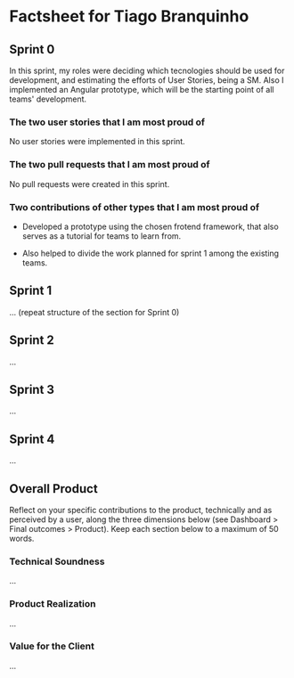 # Factsheet for Tiago Branquinho

## Sprint 0

In this sprint, my roles were deciding which tecnologies should be used for development, and estimating the efforts of User Stories, being a SM. Also I implemented an Angular prototype, which will be the starting point of all teams' development.

### The two user stories that I am most proud of

No user stories were implemented in this sprint.

### The two pull requests that I am most proud of

No pull requests were created in this sprint.

### Two contributions of other types that I am most proud of

- Developed a prototype using the chosen frotend framework, that also serves as a tutorial for teams to learn from.

- Also helped to divide the work planned for sprint 1 among the existing teams.

## Sprint 1

... (repeat structure of the section for Sprint 0)


## Sprint 2

...


## Sprint 3

...


## Sprint 4

...


## Overall Product

Reflect on your specific contributions to the product, technically and as perceived by a user, along the three dimensions below (see Dashboard > Final outcomes > Product). Keep each section below to a maximum of 50 words.


### Technical Soundness

...


### Product Realization

...


### Value for the Client

...
